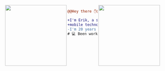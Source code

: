 <img align="right" height="200" src="https://media.giphy.com/media/l3fQ7hK1hpqujCXbG/giphy.gif"/>
<img align="left" height="200" src="https://media.giphy.com/media/l3fQ7hK1hpqujCXbG/giphy.gif"/>


```diff
@@Hey there ✋@@

+I'm Erik, a software developer. Currently focused on 
+mobile technologies, digital design and UX
-I'm 20 years old, living in São Paulo, Brazil-
# 💻 Been working react native, nodejs and a lot of js! 
```
